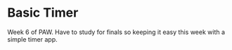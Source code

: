 # Basic Timer

Week 6 of PAW. Have to study for finals so keeping it easy this week with a simple timer app.
